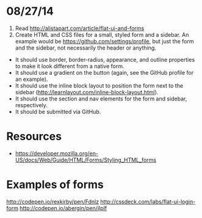 # 08/27/14

1. Read http://alistapart.com/article/flat-ui-and-forms
2. Create HTML and CSS files for a small, styled form and a sidebar. An example would be https://github.com/settings/profile, but just the form and the sidebar, not necessarily the header or anything.
  - It should use border, border-radius, appearance, and outline properties to make it look different from a native form.
  - It should use a gradient on the button (again, see the GitHub profile for an example).
  - It should use the inline block layout to position the form next to the sidebar (http://learnlayout.com/inline-block-layout.html).
  - It should use the section and nav elements for the form and sidebar, respectively.
  - It should be submitted via GitHub.

# Resources

- https://developer.mozilla.org/en-US/docs/Web/Guide/HTML/Forms/Styling_HTML_forms

# Examples of forms
http://codepen.io/rexkirby/pen/Fdnlz
http://cssdeck.com/labs/flat-ui-login-form
http://codepen.io/abergin/pen/jIplf
